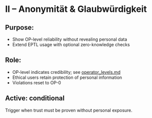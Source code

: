 # II – Anonymität & Glaubwürdigkeit

## Purpose:
- Show OP-level reliability without revealing personal data
- Extend EPTL usage with optional zero-knowledge checks

## Role:
- OP-level indicates credibility; see [operator_levels.md](../operator/operator_levels.md)
- Ethical users retain protection of personal information
- Violations reset to OP-0

## Active: conditional
Trigger when trust must be proven without personal exposure.
